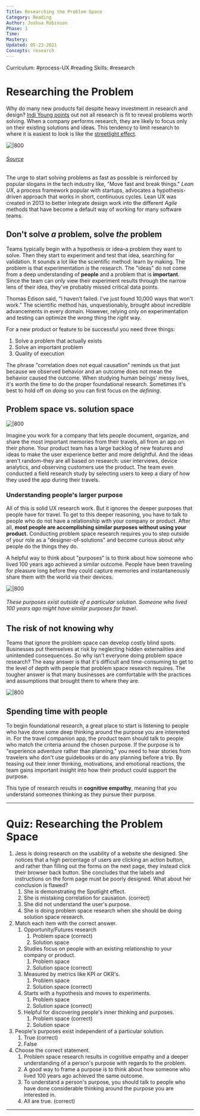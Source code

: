 ```yaml
---
Title: Researching the Problem Space
Category: Reading
Author: Joshua Robinson 
Phase: 1
Time: 
Mastery: 
Updated: 05-23-2021
Concepts: research
---
```

Curriculum: #process-UX #reading 
Skills: #research 

# Researching the Problem
Why do many new products fail despite heavy investment in research and design? [Indi Young points](https://medium.com/inclusive-software/yes-to-problem-space-research-df97aa69edf9) out not all research is fit to reveal problems worth solving. When a company performs research, they are likely to focus only on their existing solutions and ideas. This tendency to limit research to where it is easiest to look is like the [streetlight effect](https://en.wikipedia.org/wiki/Streetlight_effect). 

![|800](https://prodesigncurriculum.s3.us-east-2.amazonaws.com/streetlight-effect.png)
###### [Source](https://www.linkedin.com/pulse/drunkards-search-effect-positioning-development-how-avoid-appelbaum/)

The urge to start solving problems as fast as possible is reinforced by popular slogans in the tech industry like, "Move fast and break things." *Lean UX*, a process framework popular with startups, advocates a hypothesis-driven approach that works in short, continuous cycles. Lean UX was created in 2013 to better integrate design work into the different *Agile* methods that have become a default way of working for many software teams. 
## Don't solve *a* problem, solve *the* problem
Teams typically begin with a hypothesis or idea–a problem they want to solve. Then they start to experiment and test that idea, searching for validation. It sounds a lot like the scientific method: learn by making. The problem is that experimentation *is* the research. The "ideas" do not come from a deep understanding of **people** and a problem that is **important**. Since the team can only view their experiment results through the narrow lens of their idea, they've probably missed critical data points. 

Thomas Edison said, "I haven't failed. I've just found 10,000 ways that won't work." The scientific method has, unquestionably, brought about incredible advancements in every domain. However, relying only on experimentation and testing can optimize the *wrong* thing the *right* way. 

For a new product or feature to be successful you need three things: 
1. Solve a problem that actually exists
2. Solve an important problem
3. Quality of execution

The phrase "correlation does not equal causation" reminds us that just because we observed behavior and an outcome does not mean the behavior caused the outcome. When studying human beings' messy lives, it's worth the time to do the proper foundational research. Sometimes it's best to hold off on *doing* so you can first focus on the *defining*.
## Problem space vs. solution space
![|800](https://prodesigncurriculum.s3.us-east-2.amazonaws.com/problem-v-solution.png)

Imagine you work for a company that lets people document, organize, and share the most important memories from their travels, all from an app on their phone. Your product team has a large backlog of new features and ideas to make the user experience better and more delightful. And the ideas aren't random–they are all based on research: user interviews, device analytics, and observing customers use the product. The team even conducted a field research study by selecting users to keep a diary of how they used the app during their travels. 
### Understanding people's larger purpose
All of this is solid UX research work. But it ignores the deeper purposes that people have for travel. To get to this deeper reasoning, you have to talk to people who do not have a relationship with your company or product. After all, **most people are accomplishing similar purposes without using your product.** Conducting problem space research requires you to step outside of your role as a "designer-of-solutions" and become curious about *why* people do the things they do. 

A helpful way to think about "purposes" is to think about how someone who lived 100 years ago achieved a similar outcome. People have been traveling for pleasure long before they could capture memories and instantaneously share them with the world via their devices. 

![|800](https://prodesigncurriculum.s3.us-east-2.amazonaws.com/purposes.png)
###### These purposes exist outside of a particular solution. Someone who lived 100 years ago might have similar purposes for travel. 

## The risk of not knowing **why** 
Teams that ignore the problem space can develop costly blind spots. Businesses put themselves at risk by neglecting hidden externalities and unintended consequences. So why isn't everyone doing problem space research? The easy answer is that it's difficult and time-consuming to get to the level of depth with people that problem space research requires. The tougher answer is that many businesses are comfortable with the practices and assumptions that brought them to where they are. 

![|800](https://prodesigncurriculum.s3.us-east-2.amazonaws.com/problem-space-questions.png)

## Spending time with people
To begin foundational research, a great place to start is listening to people who have done some deep thinking around the purpose you are interested in. For the travel companion app, the product team should talk to people who match the criteria around the chosen purpose. If the purpose is to "experience adventure rather than planning," you need to hear stories from travelers who don't use guidebooks or do any planning before a trip. By teasing out their inner thinking, motivations, and emotional reactions, the team gains important insight into how their product could support the purpose. 

This type of research results in **cognitive empathy**, meaning that you understand someones thinking as they pursue their purpose. 

---

# Quiz: Researching the Problem Space
1. Jess is doing research on the usability of a website she designed. She notices that a high percentage of users are clicking an action button, and rather than filling out the forms on the next page, they instead click their browser back button. She concludes that the labels and instructions on the form page must be poorly designed. What about her conclusion is flawed? 
	1. She is demonstrating the Spotlight effect.
	2. She is mistaking correlation for causation. (correct)
	3. She did not understand the user's purpose.
	4. She is doing problem space research when she should be doing solution space research. 
2. Match each item with the correct answer.
	1. Opportunity/Futures research 
		1. Problem space (correct)
		2. Solution space
	2. Studies focus on people with an existing relationship to your company or product.
		1. Problem space 
		2. Solution space (correct)
	3. Measured by metrics like KPI or OKR's.
		1. Problem space 	
		2. Solution space (correct)
	4. Starts with a hypothesis and moves to experiments.
		1. Problem space 
		2. Solution space (correct)
	5. Helpful for discovering people's inner thinking and purposes. 
		1. Problem space (correct)
		2. Solution space
3. People's purposes exist independent of a particular solution.
	1. True (correct)
	2. False
4. Choose the correct statement. 
	1. Problem space research results in cognitive empathy and a deeper understanding of a person's purpose with regards to the problem. 
	2. A good way to frame a purpose is to think about how someone who lived 100 years ago achieved the same outcome. 
	3. To understand a person's purpose, you should talk to people who have done considerable thinking around the purpose you are interested in. 
	4. All are true. (correct)

---

